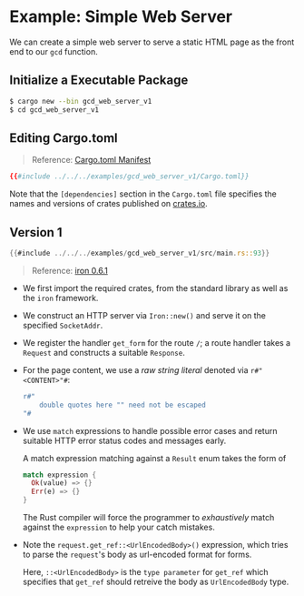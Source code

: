 # Example: Simple Web Server

We can create a simple web server to serve a static HTML page as the front
end to our `gcd` function.

## Initialize a Executable Package

```bash
$ cargo new --bin gcd_web_server_v1
$ cd gcd_web_server_v1
```

## Editing Cargo.toml

> Reference: [Cargo.toml Manifest](https://doc.rust-lang.org/cargo/reference/manifest.html)

```toml
{{#include ../../../examples/gcd_web_server_v1/Cargo.toml}}
```

Note that the `[dependencies]` section in the `Cargo.toml` file specifies the
names and versions of crates published on [crates.io](https://crates.io).

## Version 1

```rust
{{#include ../../../examples/gcd_web_server_v1/src/main.rs::93}}
```

> Reference: [iron 0.6.1](http://ironframework.io/)

- We first import the required crates, from the standard library as well as
  the `iron` framework.
- We construct an HTTP server via `Iron::new()` and serve it on the specified
  `SocketAddr`.
- We register the handler `get_form` for the route `/`; a route handler takes
  a `Request` and constructs a suitable `Response`.
- For the page content, we use a *raw string literal* denoted via
  `r#"<CONTENT>"#`:

	```rust
	r#"
		double quotes here "" need not be escaped
	"#
	```
- We use `match` expressions to handle possible error cases and return
  suitable HTTP error status codes and messages early.

  A match expression matching against a `Result` enum takes the form of
  ```rust
  match expression {
 	Ok(value) => {}
 	Err(e) => {}
  }
  ```

  The Rust compiler will force the programmer to *exhaustively* match against
  the `expression` to help your catch mistakes.

- Note the `request.get_ref::<UrlEncodedBody>()` expression, which tries to
  parse the `request`'s body as url-encoded format for forms.

  Here, `::<UrlEncodedBody>` is the `type parameter` for `get_ref` which
  specifies that `get_ref` should retreive the body as `UrlEncodedBody` type.
